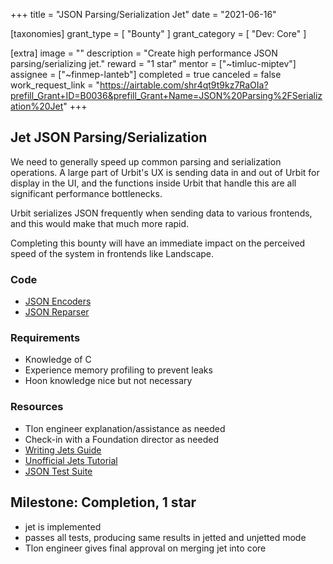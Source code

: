 +++
title = "JSON Parsing/Serialization Jet"
date = "2021-06-16"

[taxonomies]
grant_type = [ "Bounty" ]
grant_category = [ "Dev: Core" ]

[extra]
image = ""
description = "Create high performance JSON parsing/serializing jet."
reward = "1 star"
mentor = ["~timluc-miptev"]
assignee = ["~finmep-lanteb"]
completed =  true
canceled = false
work_request_link = "https://airtable.com/shr4qt9t9kz7RaOIa?prefill_Grant+ID=B0036&prefill_Grant+Name=JSON%20Parsing%2FSerialization%20Jet"
+++

## Jet JSON Parsing/Serialization

We need to generally speed up common parsing and serialization operations. A large part of Urbit's UX is sending data in and out of Urbit for display in the UI, and the functions inside Urbit that handle this are all significant performance bottlenecks.

Urbit serializes JSON frequently when sending data to various frontends, and this would make that much more rapid.

Completing this bounty will have an immediate impact on the perceived speed of the system in frontends like Landscape.

### Code

- [JSON Encoders](https://github.com/urbit/urbit/blob/master/pkg/arvo/sys/zuse.hoon#L3263)
- [JSON Reparser](https://github.com/urbit/urbit/blob/master/pkg/arvo/sys/zuse.hoon#L3320)

### Requirements

- Knowledge of C
- Experience memory profiling to prevent leaks
- Hoon knowledge nice but not necessary

### Resources

- Tlon engineer explanation/assistance as needed
- Check-in with a Foundation director as needed
- [Writing Jets Guide](https://urbit.org/docs/vere/jetting/)
- [Unofficial Jets Tutorial](https://gist.github.com/sigilante/31cc7941a41b51dca5db6692a756fd64)
- [JSON Test Suite](https://github.com/nst/JSONTestSuite)

## Milestone: Completion, 1 star

- jet is implemented
- passes all tests, producing same results in jetted and unjetted mode
- Tlon engineer gives final approval on merging jet into core
